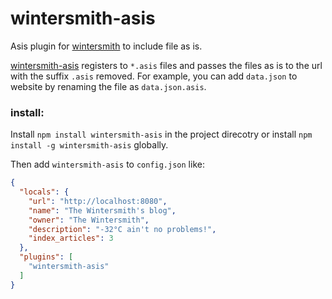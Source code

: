 # wintersmith-asis

Asis plugin for [wintersmith](https://github.com/jnordberg/wintersmith)
to include file as is.

[wintersmith-asis](https://github.com/luckyrandom/wintersmith-asis)
registers to `*.asis` files and passes the files as is to the url with
the suffix `.asis` removed. For example, you can add `data.json` to
website by renaming the file as `data.json.asis`.

### install:

Install `npm install wintersmith-asis` in the project direcotry or  install `npm install -g wintersmith-asis` globally.

Then add `wintersmith-asis` to `config.json` like:

```json
{
  "locals": {
    "url": "http://localhost:8080",
    "name": "The Wintersmith's blog",
    "owner": "The Wintersmith",
    "description": "-32°C ain't no problems!",
    "index_articles": 3
  },
  "plugins": [
    "wintersmith-asis"
  ]
}
```
